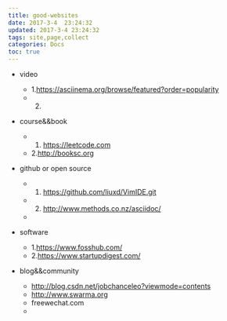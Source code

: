 ```yaml
---
title: good-websites
date: 2017-3-4  23:24:32
updated: 2017-3-4 23:24:32
tags: site,page,collect
categories: Docs
toc: true
---
```


- video
	- 1.https://asciinema.org/browse/featured?order=popularity
	- 2.


- course&&book
	- 1. https://leetcode.com
	- 2.http://booksc.org


- github or open source
	- 1. https://github.com/liuxd/VimIDE.git
	- 2. http://www.methods.co.nz/asciidoc/
	- 

- software
	- 1.https://www.fosshub.com/
	- 2.https://www.startupdigest.com/

- blog&&community
	- http://blog.csdn.net/jobchanceleo?viewmode=contents
	- http://www.swarma.org
	- freewechat.com
	- 